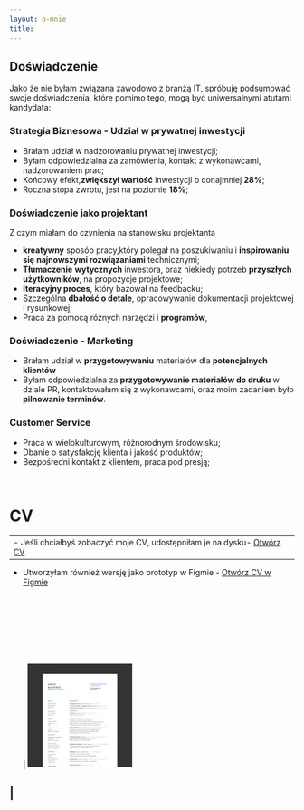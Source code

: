 ```yaml
---
layout: o-mnie
title:
---
```

## Doświadczenie

Jako że nie byłam związana zawodowo z branżą IT,
spróbuję podsumować swoje doświadczenia, które pomimo tego,
mogą być uniwersalnymi atutami kandydata: 


### Strategia Biznesowa - Udział w prywatnej inwestycji

- Brałam udział w nadzorowaniu prywatnej inwestycji;
- Byłam odpowiedzialna za zamówienia, kontakt z wykonawcami, nadzorowaniem prac;
- Końcowy efekt,**zwiększył wartość** inwestycji o conajmniej **28%**;
- Roczna stopa zwrotu, jest na poziomie **18%**;



### Doświadczenie jako projektant

Z czym miałam do czynienia na stanowisku projektanta 

- **kreatywny** sposób pracy,który polegał na poszukiwaniu i **inspirowaniu się** **najnowszymi rozwiązaniami** technicznymi;
- **Tłumaczenie** **wytycznych** inwestora, oraz niekiedy potrzeb **przyszłych użytkowników**, na propozycje projektowe;
- **Iteracyjny proces**, który bazował na feedbacku;
- Szczególna **dbałość o detale**, opracowywanie dokumentacji projektowej i rysunkowej;
- Praca za pomocą różnych narzędzi i **programów**, 

### Doświadczenie - Marketing

- Brałam udział w **przygotowywaniu** materiałów dla **potencjalnych klientów**
- Byłam odpowiedzialna za **przygotowywanie materiałów do druku** w dziale PR, kontaktowałam się z wykonawcami, oraz moim zadaniem było **pilnowanie terminów**.

### Customer Service

- Praca w wielokulturowym, różnorodnym środowisku;
- Dbanie o satysfakcję klienta i jakość produktów;
- Bezpośredni kontakt z klientem, praca pod presją;

<br>

# CV

|                                                              |                                                              |
| ------------------------------------------------------------ | -----------------------------------------------------------: |
| - Jeśli chciałbyś zobaczyć moje CV, udostępniłam je na dysku- [Otwórz CV](https://drive.google.com/file/d/1hEogPlysEIRWZVdXuUgcO1zGA7fMLJJW/view?usp=sharing) 
 - Utworzyłam również wersję jako prototyp w Figmie - [Otwórz CV w Figmie](https://www.figma.com/proto/hi6MsvVflNzFSG0QDNcBaK/Anita_Kasperek_CV?node-id=73%3A66&scaling=min-zoom&page-id=71%3A0)
<br><br><br><br><br><br><br/><br/><br> | <img src="https://raw.githubusercontent.com/AnitakasperekUX/AnitakasperekUX.github.io/main/assets/img/Frame%202.png" style="zoom:18%;" />


## |







